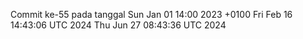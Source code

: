 Commit ke-55 pada tanggal Sun Jan 01 14:00 2023 +0100
Fri Feb 16 14:43:06 UTC 2024
Thu Jun 27 08:43:36 UTC 2024
